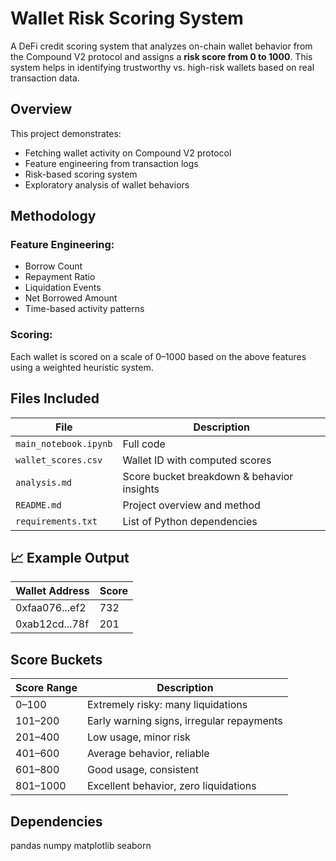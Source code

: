 # Wallet Risk Scoring System

A DeFi credit scoring system that analyzes on-chain wallet behavior from the Compound V2 protocol and assigns a **risk score from 0 to 1000**. This system helps in identifying trustworthy vs. high-risk wallets based on real transaction data.

## Overview

This project demonstrates:
- Fetching wallet activity on Compound V2 protocol
- Feature engineering from transaction logs
- Risk-based scoring system
- Exploratory analysis of wallet behaviors

## Methodology

### Feature Engineering:
- Borrow Count
- Repayment Ratio
- Liquidation Events
- Net Borrowed Amount
- Time-based activity patterns

### Scoring:
Each wallet is scored on a scale of 0–1000 based on the above features using a weighted heuristic system.

## Files Included

| File | Description |
|------|-------------|
| `main_notebook.ipynb` | Full code |
| `wallet_scores.csv` | Wallet ID with computed scores |
| `analysis.md` | Score bucket breakdown & behavior insights |
| `README.md` | Project overview and method |
| `requirements.txt` | List of Python dependencies |

## 📈 Example Output

| Wallet Address | Score |
|----------------|-------|
| 0xfaa076...ef2 | 732 |
| 0xab12cd...78f | 201 |

## Score Buckets

| Score Range | Description |
|-------------|-------------|
| 0–100       | Extremely risky: many liquidations |
| 101–200     | Early warning signs, irregular repayments |
| 201–400     | Low usage, minor risk |
| 401–600     | Average behavior, reliable |
| 601–800     | Good usage, consistent |
| 801–1000    | Excellent behavior, zero liquidations |

##  Dependencies

pandas
numpy
matplotlib
seaborn


